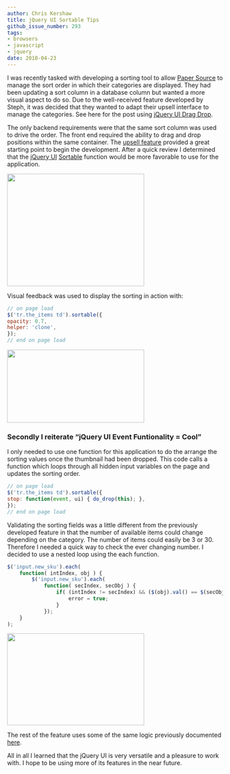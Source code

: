 ```yaml
---
author: Chris Kershaw
title: jQuery UI Sortable Tips
github_issue_number: 293
tags:
- browsers
- javascript
- jquery
date: 2010-04-23
---
```


I was recently tasked with developing a sorting tool to allow [Paper Source](https://www.papersource.com/) to manage the sort order in which their categories are displayed. They had been updating a sort column in a database column but wanted a more visual aspect to do so. Due to the well-received feature developed by Steph, it was decided that they wanted to adapt their upsell interface to manage the categories. See here for the post using [jQuery UI Drag Drop](/blog/2009/12/jquery-ui-drag-drop-tips-ecommerce/).

The only backend requirements were that the same sort column was used to drive the order. The front end required the ability to drag and drop positions within the same container. The [upsell feature](/blog/2009/12/jquery-ui-drag-drop-tips-ecommerce/) provided a great starting point to begin the development. After a quick review I determined that the [jQuery UI](https://jqueryui.com/) [Sortable](https://jqueryui.com/sortable/) function would be more favorable to use for the application.

<a href="/blog/2010/04/jquery-ui-sortable-tips/image-0-big.jpeg" onblur="try {parent.deselectBloggerImageGracefully();} catch(e) {}"><img alt="" border="0" id="BLOGGER_PHOTO_ID_5463443403683695490" src="/blog/2010/04/jquery-ui-sortable-tips/image-0.jpeg" style="cursor: pointer; width: 320px; height: 262px;"/></a>

Visual feedback was used to display the sorting in action with:

```javascript
// on page load
$('tr.the_items td').sortable({
opacity: 0.7,
helper: 'clone',
});
// end on page load
```

<a href="/blog/2010/04/jquery-ui-sortable-tips/image-1-big.jpeg" onblur="try {parent.deselectBloggerImageGracefully();} catch(e) {}"><img alt="" border="0" id="BLOGGER_PHOTO_ID_5463440966525461602" src="/blog/2010/04/jquery-ui-sortable-tips/image-1.jpeg" style="cursor: pointer; width: 320px; height: 170px;"/></a>

### Secondly I reiterate “jQuery UI Event Funtionality = Cool”

I only needed to use one function for this application to do the arrange the sorting values once the thumbnail had been dropped. This code calls a function which loops through all hidden input variables on the page and updates the sorting order.

```javascript
// on page load
$('tr.the_items td').sortable({
stop: function(event, ui) { do_drop(this); },
});
// end on page load
```

Validating the sorting fields was a little different from the previously developed feature in that the number of available items could change depending on the category. The number of items could easily be 3 or 30. Therefore I needed a quick way to check the ever changing number. I decided to use a nested loop using the each function.

```javascript
$('input.new_sku').each(
    function( intIndex, obj ) {
        $('input.new_sku').each(
            function( secIndex, secObj ) {
                if( (intIndex != secIndex) && ($(obj).val() == $(secObj).val()) ) {
                    error = true;
                }
            });
    }
);
```

<a href="/blog/2010/04/jquery-ui-sortable-tips/image-2-big.jpeg" onblur="try {parent.deselectBloggerImageGracefully();} catch(e) {}"><img alt="" border="0" id="BLOGGER_PHOTO_ID_5463443609961866050" src="/blog/2010/04/jquery-ui-sortable-tips/image-2.jpeg" style="cursor: pointer; width: 320px; height: 214px;"/></a>

The rest of the feature uses some of the same logic previously documented [here](/blog/2009/12/jquery-ui-drag-drop-tips-ecommerce/).

All in all I learned that the jQuery UI is very versatile and a pleasure to work with. I hope to be using more of its features in the near future.
